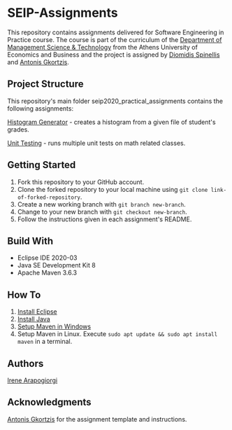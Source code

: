 # SEIP-Assignments
This repository contains assignments delivered for Software Engineering in Practice course. The course is part of the curriculum of the [Department of Management Science & Technology](https://www.dept.aueb.gr/en/dmst) from the Athens University of Economics and Business and the project is assigned by [Diomidis Spinellis](https://github.com/dspinellis) and [Antonis Gkortzis](https://github.com/AntonisGkortzis).

## Project Structure
This repository's main folder seip2020_practical_assignments contains the following assignments:

[Histogram Generator](seip2020_practical_assignments/gradeshistogram) - creates a histogram from a given file of student's grades.

[Unit Testing](seip2020_practical_assignments/unittesting) - runs multiple unit tests on math related classes.

## Getting Started
1. Fork this repository to your GitHub account.
2. Clone the forked repository to your local machine using ```git clone link-of-forked-repository```.
3. Create a new working branch with ```git branch new-branch```.
4. Change to your new branch with ```git checkout new-branch```.
5. Follow the instructions given in each assignment's README.

## Build With
* Eclipse IDE 2020-03
* Java SE Development Kit 8
* Apache Maven 3.6.3

## How To
1. [Install Eclipse](https://www.eclipse.org/downloads/)
2. [Install Java](https://www.oracle.com/java/technologies/javase-jdk8-downloads.html)
3. [Setup Maven in Windows](https://mkyong.com/maven/how-to-install-maven-in-windows/)
4. Setup Maven in Linux. Execute ```sudo apt update && sudo apt install maven``` in a terminal.

## Authors
[Irene Arapogiorgi](https://gr.linkedin.com/in/irene-arapogiorgi)

## Acknowledgments
[Antonis Gkortzis](https://github.com/AntonisGkortzis) for the assignment template and instructions.